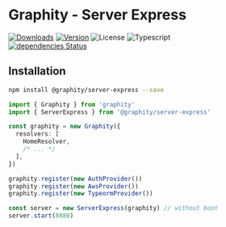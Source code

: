 # Graphity - Server Express

<a href="https://npmcharts.com/compare/@graphity/server-express?minimal=true"><img alt="Downloads" src="https://img.shields.io/npm/dt/@graphity/server-express.svg?style=flat-square" /></a>
<a href="https://www.npmjs.com/package/@graphity/server-express"><img alt="Version" src="https://img.shields.io/npm/v/@graphity/server-express.svg?style=flat-square" /></a>
<img alt="License" src="https://img.shields.io/npm/l/@graphity/server-express.svg?style=flat-square" />
<img alt="Typescript" src="https://img.shields.io/badge/language-Typescript-007acc.svg?style=flat-square" />
<br />
<a href="https://david-dm.org/wan2land/graphity?path=packages/graphity-server-express"><img alt="dependencies Status" src="https://img.shields.io/david/wan2land/graphity.svg?style=flat-square&path=packages/graphity-server-express" /></a>

## Installation

```bash
npm install @graphity/server-express --save
```

```typescript
import { Graphity } from 'graphity'
import { ServerExpress } from '@graphity/server-express'

const graphity = new Graphity({
  resolvers: [
    HomeResolver,
    /* ... */
  ],
})

graphity.register(new AuthProvider())
graphity.register(new AwsProvider())
graphity.register(new TypeormProvider())

const server = new ServerExpress(graphity) // without boot
server.start(8080)
```
